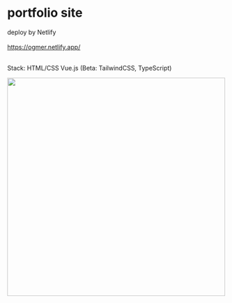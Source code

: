 
# portfolio site

deploy by Netlify<br><br>
https://ogmer.netlify.app/<br><br>

Stack: HTML/CSS Vue.js (Beta: TailwindCSS, TypeScript)

<img src="https://user-images.githubusercontent.com/52206772/184557935-ab5908ef-44b5-418d-b25c-d7f75e43c77f.gif" width="500">
